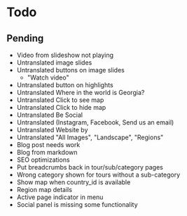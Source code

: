 # Todo

## Pending

- Video from slideshow not playing
- Untranslated image slides
- Untranslated buttons on image slides
    - "Watch video"
- Untranslated button on highlights
- Untranslated Where in the world is Georgia?
- Untranslated Click to see map
- Untranslated Click to hide map
- Untranslated Be Social
- Untranslated (Instagram, Facebook, Send us an email)
- Untranslated Website by
- Untranslated "All Images", "Landscape", "Regions"
- Blog post needs work
- Blog from markdown
- SEO optimizations
- Put breadcrumbs back in tour/sub/category pages
- Wrong category shown for tours without a sub-category
- Show map when country_id is available
- Region map details
- Active page indicator in menu
- Social panel is missing some functionality
